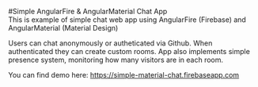 #Simple AngularFire & AngularMaterial Chat App  
This is example of simple chat web app using AngularFire (Firebase) and AngularMaterial (Material Design)

Users can chat anonymously or autheticated via Github. When authenticated they can create custom rooms. App also implements simple presence system, monitoring how many visitors are in each room.

You can find demo here: https://simple-material-chat.firebaseapp.com


